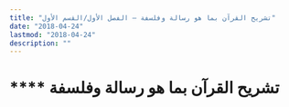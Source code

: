 ```yaml
---
title: "تشريح القرآن بما هو رسالة وفلسفة – الفصل الأول/القسم الأول"
date: "2018-04-24"
lastmod: "2018-04-24"
description: ""
---
```

# **** **تشريح القرآن** بما هو رسالة وفلسفة

###